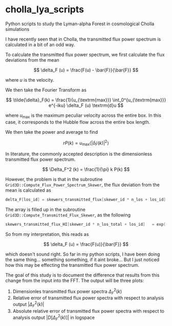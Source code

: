 # cholla_lya_scripts

Python scripts to study the Lyman-alpha Forest in cosmological Cholla simulations

I have recently seen that in Cholla, the transmitted flux power spectrum is calculated in a bit of an odd way.

To calculate the transmitted flux power spectrum, we first calculate the flux deviations from the mean

$$
    \delta_F (u) = \frac{F(u) - \bar{F}}{\bar{F}}
$$

where $u$ is the velocity.

We then take the Fourier Transform as 

$$
    \tilde{\delta}_F(k) = \frac{1}{u_{\textrm{max}}} \int_0^{u_{\textrm{max}}} e^{-iku} \delta_F (u) \textrm{d}u
$$

where $u_{\textrm{max}}$ is the maximum peculiar velocity across the entire box. In this case, it corresponds to the Hubble flow across the entire box length.

We then take the power and average to find

$$r
    P(k) = u_{\textrm{max}} \left\langle \left| \tilde{\delta}_F(k) \right|^2 \right\rangle
$$

In literature, the commonly accepted description is the dimensionless transmitted flux power spectrum.

$$
    \Delta_F^2 (k) = \frac{1}{\pi} k P(k)
$$


However, the problem is that in the subroutine ``Grid3D::Compute_Flux_Power_Spectrum_Skewer``, the flux deviation from the mean is calculated as

```cpp
delta_F[los_id] = skewers_transmitted_flux[skewer_id * n_los + los_id] / Analysis.Flux_mean_HI;
```

The array is filled up in the subroutine ``Grid3D::Compute_Transmitted_Flux_Skewer``, as the following 

```cpp
skewers_transmitted_flux_HI[skewer_id * n_los_total + los_id]   = exp(-full_optical_depth_HI[los_id + n_ghost]);
```

So from my interpretation, this reads as

$$
    \delta_F (u) = \frac{F(u)}{\bar{F}}
$$

which doesn't sound right. So far in my python scripts, I have been doing the same thing... something something, if it aint broke... But I just noticed how this may be effecting the transmitted flux power spectrum. 

The goal of this study is to document the difference that results from this change from the input into the FFT. The output will be three plots:

1. Dimensionles transmitted flux power spectra $\Delta_F^2 (k)$
2. Relative error of transmitted flux power spectra with respect to analysis output $| \Delta_F^2 (k) |$
3. Absolute relative error of transmitted flux power spectra with respect to analysis output $| D [\Delta_F^2 (k) ] |$ in logspace





